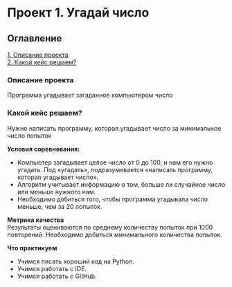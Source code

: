 # Проект 1. Угадай число

## Оглавление  
[1. Описание проекта](https://github.com/tafoki75/guess-number-task/blob/main/project_1/README.md#Описание-проекта)  
[2. Какой кейс решаем?](https://github.com/tafoki75/guess-number-task/blob/main/project_1/README.md#Какой-кейс-решаем)  


### Описание проекта    
Программа угадывает загаданное компьютером число

### Какой кейс решаем?    
Нужно написать программу, которая угадывает число за минимальное число попыток

**Условия соревнования:**  
- Компьютер загадывает целое число от 0 до 100, и нам его нужно угадать. Под «угадать», подразумевается «написать программу, которая угадывает число».
- Алгоритм учитывает информацию о том, больше ли случайное число или меньше нужного нам.
- Необходимо добиться того, чтобы программа угадывала число меньше, чем за 20 попыток.

**Метрика качества**     
Результаты оцениваются по среднему количеству попыток при 1000 повторений.
Необходимо добиться минимального количества попыток.

**Что практикуем**     
- Учимся писать хороший код на Python.
- Учимся работать с IDE.
- Учимся работать с GitHub.






